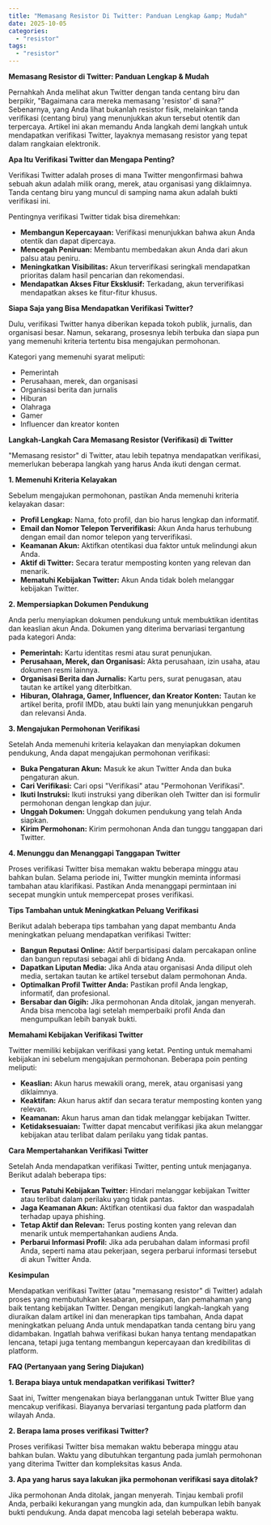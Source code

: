 ```yaml
---
title: "Memasang Resistor Di Twitter: Panduan Lengkap &amp; Mudah"
date: 2025-10-05
categories: 
  - "resistor"
tags: 
  - "resistor"
---
```


**Memasang Resistor di Twitter: Panduan Lengkap & Mudah**

Pernahkah Anda melihat akun Twitter dengan tanda centang biru dan berpikir, "Bagaimana cara mereka memasang 'resistor' di sana?" Sebenarnya, yang Anda lihat bukanlah resistor fisik, melainkan tanda verifikasi (centang biru) yang menunjukkan akun tersebut otentik dan terpercaya. Artikel ini akan memandu Anda langkah demi langkah untuk mendapatkan verifikasi Twitter, layaknya memasang resistor yang tepat dalam rangkaian elektronik.

**Apa Itu Verifikasi Twitter dan Mengapa Penting?**

Verifikasi Twitter adalah proses di mana Twitter mengonfirmasi bahwa sebuah akun adalah milik orang, merek, atau organisasi yang diklaimnya. Tanda centang biru yang muncul di samping nama akun adalah bukti verifikasi ini.

Pentingnya verifikasi Twitter tidak bisa diremehkan:

- **Membangun Kepercayaan:** Verifikasi menunjukkan bahwa akun Anda otentik dan dapat dipercaya.
- **Mencegah Peniruan:** Membantu membedakan akun Anda dari akun palsu atau peniru.
- **Meningkatkan Visibilitas:** Akun terverifikasi seringkali mendapatkan prioritas dalam hasil pencarian dan rekomendasi.
- **Mendapatkan Akses Fitur Eksklusif:** Terkadang, akun terverifikasi mendapatkan akses ke fitur-fitur khusus.

**Siapa Saja yang Bisa Mendapatkan Verifikasi Twitter?**

Dulu, verifikasi Twitter hanya diberikan kepada tokoh publik, jurnalis, dan organisasi besar. Namun, sekarang, prosesnya lebih terbuka dan siapa pun yang memenuhi kriteria tertentu bisa mengajukan permohonan.

Kategori yang memenuhi syarat meliputi:

- Pemerintah
- Perusahaan, merek, dan organisasi
- Organisasi berita dan jurnalis
- Hiburan
- Olahraga
- Gamer
- Influencer dan kreator konten

**Langkah-Langkah Cara Memasang Resistor (Verifikasi) di Twitter**

"Memasang resistor" di Twitter, atau lebih tepatnya mendapatkan verifikasi, memerlukan beberapa langkah yang harus Anda ikuti dengan cermat.

**1\. Memenuhi Kriteria Kelayakan**

Sebelum mengajukan permohonan, pastikan Anda memenuhi kriteria kelayakan dasar:

- **Profil Lengkap:** Nama, foto profil, dan bio harus lengkap dan informatif.
- **Email dan Nomor Telepon Terverifikasi:** Akun Anda harus terhubung dengan email dan nomor telepon yang terverifikasi.
- **Keamanan Akun:** Aktifkan otentikasi dua faktor untuk melindungi akun Anda.
- **Aktif di Twitter:** Secara teratur memposting konten yang relevan dan menarik.
- **Mematuhi Kebijakan Twitter:** Akun Anda tidak boleh melanggar kebijakan Twitter.

**2\. Mempersiapkan Dokumen Pendukung**

Anda perlu menyiapkan dokumen pendukung untuk membuktikan identitas dan keaslian akun Anda. Dokumen yang diterima bervariasi tergantung pada kategori Anda:

- **Pemerintah:** Kartu identitas resmi atau surat penunjukan.
- **Perusahaan, Merek, dan Organisasi:** Akta perusahaan, izin usaha, atau dokumen resmi lainnya.
- **Organisasi Berita dan Jurnalis:** Kartu pers, surat penugasan, atau tautan ke artikel yang diterbitkan.
- **Hiburan, Olahraga, Gamer, Influencer, dan Kreator Konten:** Tautan ke artikel berita, profil IMDb, atau bukti lain yang menunjukkan pengaruh dan relevansi Anda.

**3\. Mengajukan Permohonan Verifikasi**

Setelah Anda memenuhi kriteria kelayakan dan menyiapkan dokumen pendukung, Anda dapat mengajukan permohonan verifikasi:

- **Buka Pengaturan Akun:** Masuk ke akun Twitter Anda dan buka pengaturan akun.
- **Cari Verifikasi:** Cari opsi "Verifikasi" atau "Permohonan Verifikasi".
- **Ikuti Instruksi:** Ikuti instruksi yang diberikan oleh Twitter dan isi formulir permohonan dengan lengkap dan jujur.
- **Unggah Dokumen:** Unggah dokumen pendukung yang telah Anda siapkan.
- **Kirim Permohonan:** Kirim permohonan Anda dan tunggu tanggapan dari Twitter.

**4\. Menunggu dan Menanggapi Tanggapan Twitter**

Proses verifikasi Twitter bisa memakan waktu beberapa minggu atau bahkan bulan. Selama periode ini, Twitter mungkin meminta informasi tambahan atau klarifikasi. Pastikan Anda menanggapi permintaan ini secepat mungkin untuk mempercepat proses verifikasi.

**Tips Tambahan untuk Meningkatkan Peluang Verifikasi**

Berikut adalah beberapa tips tambahan yang dapat membantu Anda meningkatkan peluang mendapatkan verifikasi Twitter:

- **Bangun Reputasi Online:** Aktif berpartisipasi dalam percakapan online dan bangun reputasi sebagai ahli di bidang Anda.
- **Dapatkan Liputan Media:** Jika Anda atau organisasi Anda diliput oleh media, sertakan tautan ke artikel tersebut dalam permohonan Anda.
- **Optimalkan Profil Twitter Anda:** Pastikan profil Anda lengkap, informatif, dan profesional.
- **Bersabar dan Gigih:** Jika permohonan Anda ditolak, jangan menyerah. Anda bisa mencoba lagi setelah memperbaiki profil Anda dan mengumpulkan lebih banyak bukti.

**Memahami Kebijakan Verifikasi Twitter**

Twitter memiliki kebijakan verifikasi yang ketat. Penting untuk memahami kebijakan ini sebelum mengajukan permohonan. Beberapa poin penting meliputi:

- **Keaslian:** Akun harus mewakili orang, merek, atau organisasi yang diklaimnya.
- **Keaktifan:** Akun harus aktif dan secara teratur memposting konten yang relevan.
- **Keamanan:** Akun harus aman dan tidak melanggar kebijakan Twitter.
- **Ketidaksesuaian:** Twitter dapat mencabut verifikasi jika akun melanggar kebijakan atau terlibat dalam perilaku yang tidak pantas.

**Cara Mempertahankan Verifikasi Twitter**

Setelah Anda mendapatkan verifikasi Twitter, penting untuk menjaganya. Berikut adalah beberapa tips:

- **Terus Patuhi Kebijakan Twitter:** Hindari melanggar kebijakan Twitter atau terlibat dalam perilaku yang tidak pantas.
- **Jaga Keamanan Akun:** Aktifkan otentikasi dua faktor dan waspadalah terhadap upaya phishing.
- **Tetap Aktif dan Relevan:** Terus posting konten yang relevan dan menarik untuk mempertahankan audiens Anda.
- **Perbarui Informasi Profil:** Jika ada perubahan dalam informasi profil Anda, seperti nama atau pekerjaan, segera perbarui informasi tersebut di akun Twitter Anda.

**Kesimpulan**

Mendapatkan verifikasi Twitter (atau "memasang resistor" di Twitter) adalah proses yang membutuhkan kesabaran, persiapan, dan pemahaman yang baik tentang kebijakan Twitter. Dengan mengikuti langkah-langkah yang diuraikan dalam artikel ini dan menerapkan tips tambahan, Anda dapat meningkatkan peluang Anda untuk mendapatkan tanda centang biru yang didambakan. Ingatlah bahwa verifikasi bukan hanya tentang mendapatkan lencana, tetapi juga tentang membangun kepercayaan dan kredibilitas di platform.

**FAQ (Pertanyaan yang Sering Diajukan)**

**1\. Berapa biaya untuk mendapatkan verifikasi Twitter?**

Saat ini, Twitter mengenakan biaya berlangganan untuk Twitter Blue yang mencakup verifikasi. Biayanya bervariasi tergantung pada platform dan wilayah Anda.

**2\. Berapa lama proses verifikasi Twitter?**

Proses verifikasi Twitter bisa memakan waktu beberapa minggu atau bahkan bulan. Waktu yang dibutuhkan tergantung pada jumlah permohonan yang diterima Twitter dan kompleksitas kasus Anda.

**3\. Apa yang harus saya lakukan jika permohonan verifikasi saya ditolak?**

Jika permohonan Anda ditolak, jangan menyerah. Tinjau kembali profil Anda, perbaiki kekurangan yang mungkin ada, dan kumpulkan lebih banyak bukti pendukung. Anda dapat mencoba lagi setelah beberapa waktu.

